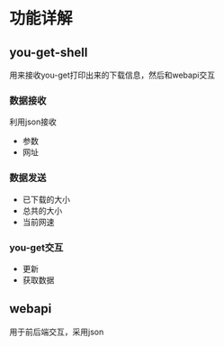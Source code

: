 # 功能详解

## you-get-shell

用来接收you-get打印出来的下载信息，然后和webapi交互

### 数据接收

利用json接收
- 参数
- 网址

### 数据发送

- 已下载的大小
- 总共的大小
- 当前网速

### you-get交互

- 更新
- 获取数据


## webapi
用于前后端交互，采用json